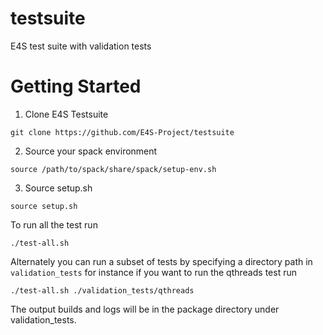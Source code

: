 # testsuite
E4S test suite with validation tests

# Getting Started

1. Clone E4S Testsuite

```
git clone https://github.com/E4S-Project/testsuite
```

2. Source your spack environment

```
source /path/to/spack/share/spack/setup-env.sh
```

3. Source setup.sh

```
source setup.sh
```


To run all the test run 

```
./test-all.sh
```

Alternately you can run a subset of tests by specifying a directory path in `validation_tests` for instance if you want to run the qthreads test run

```
./test-all.sh ./validation_tests/qthreads
```

The output builds and logs will be in the package directory under validation_tests.
